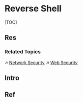 # Reverse Shell

[TOC]



## Res
### Related Topics
↗ [Network Security](../Network%20Security/Network%20Security.md)
↗ [Web Security](../Application%20Security/💉%20Web%20Security/Web%20Security.md)



## Intro



## Ref
